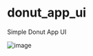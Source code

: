 # donut_app_ui

Simple Donut App UI


![image](https://user-images.githubusercontent.com/114337820/209456650-88f15a70-9535-48ca-9a06-da6a88d4333f.png)



